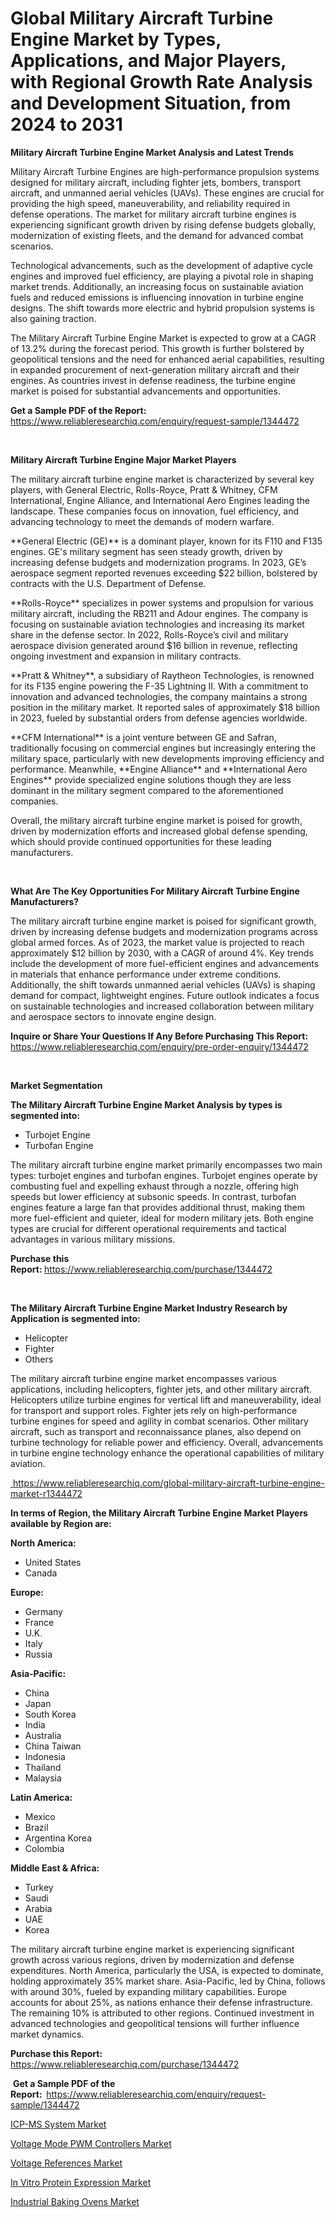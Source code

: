 <p><h1>Global Military Aircraft Turbine Engine Market by Types, Applications, and Major Players, with Regional Growth Rate Analysis and Development Situation, from 2024 to 2031</h1></p><p><strong>Military Aircraft Turbine Engine Market Analysis and Latest Trends</strong></p>
<p><p>Military Aircraft Turbine Engines are high-performance propulsion systems designed for military aircraft, including fighter jets, bombers, transport aircraft, and unmanned aerial vehicles (UAVs). These engines are crucial for providing the high speed, maneuverability, and reliability required in defense operations. The market for military aircraft turbine engines is experiencing significant growth driven by rising defense budgets globally, modernization of existing fleets, and the demand for advanced combat scenarios.</p><p>Technological advancements, such as the development of adaptive cycle engines and improved fuel efficiency, are playing a pivotal role in shaping market trends. Additionally, an increasing focus on sustainable aviation fuels and reduced emissions is influencing innovation in turbine engine designs. The shift towards more electric and hybrid propulsion systems is also gaining traction. </p><p>The Military Aircraft Turbine Engine Market is expected to grow at a CAGR of 13.2% during the forecast period. This growth is further bolstered by geopolitical tensions and the need for enhanced aerial capabilities, resulting in expanded procurement of next-generation military aircraft and their engines. As countries invest in defense readiness, the turbine engine market is poised for substantial advancements and opportunities.</p></p>
<p><strong>Get a Sample PDF of the Report:&nbsp;</strong> <a href="https://www.reliableresearchiq.com/enquiry/request-sample/1344472?utm_campaign=904&utm_medium=2&utm_source=Github&utm_content=ia&utm_term=30092024&utm_id=military-aircraft-turbine-engine">https://www.reliableresearchiq.com/enquiry/request-sample/1344472</a></p>
<p>&nbsp;</p>
<p><strong>Military Aircraft Turbine Engine Major Market Players</strong></p>
<p><p>The military aircraft turbine engine market is characterized by several key players, with General Electric, Rolls-Royce, Pratt & Whitney, CFM International, Engine Alliance, and International Aero Engines leading the landscape. These companies focus on innovation, fuel efficiency, and advancing technology to meet the demands of modern warfare.</p><p>**General Electric (GE)** is a dominant player, known for its F110 and F135 engines. GE's military segment has seen steady growth, driven by increasing defense budgets and modernization programs. In 2023, GE’s aerospace segment reported revenues exceeding $22 billion, bolstered by contracts with the U.S. Department of Defense.</p><p>**Rolls-Royce** specializes in power systems and propulsion for various military aircraft, including the RB211 and Adour engines. The company is focusing on sustainable aviation technologies and increasing its market share in the defense sector. In 2022, Rolls-Royce’s civil and military aerospace division generated around $16 billion in revenue, reflecting ongoing investment and expansion in military contracts.</p><p>**Pratt & Whitney**, a subsidiary of Raytheon Technologies, is renowned for its F135 engine powering the F-35 Lightning II. With a commitment to innovation and advanced technologies, the company maintains a strong position in the military market. It reported sales of approximately $18 billion in 2023, fueled by substantial orders from defense agencies worldwide.</p><p>**CFM International** is a joint venture between GE and Safran, traditionally focusing on commercial engines but increasingly entering the military space, particularly with new developments improving efficiency and performance. Meanwhile, **Engine Alliance** and **International Aero Engines** provide specialized engine solutions though they are less dominant in the military segment compared to the aforementioned companies.</p><p>Overall, the military aircraft turbine engine market is poised for growth, driven by modernization efforts and increased global defense spending, which should provide continued opportunities for these leading manufacturers.</p></p>
<p>&nbsp;</p>
<p><strong>What Are The Key Opportunities For Military Aircraft Turbine Engine Manufacturers?</strong></p>
<p><p>The military aircraft turbine engine market is poised for significant growth, driven by increasing defense budgets and modernization programs across global armed forces. As of 2023, the market value is projected to reach approximately $12 billion by 2030, with a CAGR of around 4%. Key trends include the development of more fuel-efficient engines and advancements in materials that enhance performance under extreme conditions. Additionally, the shift towards unmanned aerial vehicles (UAVs) is shaping demand for compact, lightweight engines. Future outlook indicates a focus on sustainable technologies and increased collaboration between military and aerospace sectors to innovate engine design.</p></p>
<p><strong>Inquire or Share Your Questions If Any Before Purchasing This Report:</strong> <a href="https://www.reliableresearchiq.com/enquiry/pre-order-enquiry/1344472?utm_campaign=904&utm_medium=2&utm_source=Github&utm_content=ia&utm_term=30092024&utm_id=military-aircraft-turbine-engine">https://www.reliableresearchiq.com/enquiry/pre-order-enquiry/1344472</a></p>
<p>&nbsp;</p>
<p><strong>Market Segmentation</strong></p>
<p><strong>The Military Aircraft Turbine Engine Market Analysis by types is segmented into:</strong></p>
<p><ul><li>Turbojet Engine</li><li>Turbofan Engine</li></ul></p>
<p><p>The military aircraft turbine engine market primarily encompasses two main types: turbojet engines and turbofan engines. Turbojet engines operate by combusting fuel and expelling exhaust through a nozzle, offering high speeds but lower efficiency at subsonic speeds. In contrast, turbofan engines feature a large fan that provides additional thrust, making them more fuel-efficient and quieter, ideal for modern military jets. Both engine types are crucial for different operational requirements and tactical advantages in various military missions.</p></p>
<p><strong>Purchase this Report:&nbsp;</strong><a href="https://www.reliableresearchiq.com/purchase/1344472?utm_campaign=904&utm_medium=2&utm_source=Github&utm_content=ia&utm_term=30092024&utm_id=military-aircraft-turbine-engine">https://www.reliableresearchiq.com/purchase/1344472</a></p>
<p>&nbsp;</p>
<p><strong>The Military Aircraft Turbine Engine Market Industry Research by Application is segmented into:</strong></p>
<p><ul><li>Helicopter</li><li>Fighter</li><li>Others</li></ul></p>
<p><p>The military aircraft turbine engine market encompasses various applications, including helicopters, fighter jets, and other military aircraft. Helicopters utilize turbine engines for vertical lift and maneuverability, ideal for transport and support roles. Fighter jets rely on high-performance turbine engines for speed and agility in combat scenarios. Other military aircraft, such as transport and reconnaissance planes, also depend on turbine technology for reliable power and efficiency. Overall, advancements in turbine engine technology enhance the operational capabilities of military aviation.</p></p>
<p><a href="https://www.reliableresearchiq.com/global-military-aircraft-turbine-engine-market-r1344472?utm_campaign=904&utm_medium=2&utm_source=Github&utm_content=ia&utm_term=30092024&utm_id=military-aircraft-turbine-engine">&nbsp;https://www.reliableresearchiq.com/global-military-aircraft-turbine-engine-market-r1344472</a></p>
<p><strong>In terms of Region, the Military Aircraft Turbine Engine Market Players available by Region are:</strong></p>
<p>
    <p> <strong> North America: </strong>
        <ul>
            <li>United States</li>
            <li>Canada</li>
        </ul>
        </p> 
    <p> <strong> Europe: </strong>
        <ul>
            <li>Germany</li>
            <li>France</li>
            <li>U.K.</li>
            <li>Italy</li>
            <li>Russia</li>
        </ul>
        </p> 
    <p> <strong> Asia-Pacific: </strong>
        <ul>
            <li>China</li>
            <li>Japan</li>
            <li>South Korea</li>
            <li>India</li>
            <li>Australia</li>
            <li>China Taiwan</li>
            <li>Indonesia</li>
            <li>Thailand</li>
            <li>Malaysia</li>
        </ul>
        </p> 
    <p> <strong> Latin America: </strong>
        <ul>
            <li>Mexico</li>
            <li>Brazil</li>
            <li>Argentina Korea</li>
            <li>Colombia</li>
        </ul>
        </p> 
    <p> <strong> Middle East & Africa: </strong>
        <ul>
            <li>Turkey</li>
            <li>Saudi</li>
            <li>Arabia</li>
            <li>UAE</li>
            <li>Korea</li>
        </ul>
    </p>
    </p>
<p><p>The military aircraft turbine engine market is experiencing significant growth across various regions, driven by modernization and defense expenditures. North America, particularly the USA, is expected to dominate, holding approximately 35% market share. Asia-Pacific, led by China, follows with around 30%, fueled by expanding military capabilities. Europe accounts for about 25%, as nations enhance their defense infrastructure. The remaining 10% is attributed to other regions. Continued investment in advanced technologies and geopolitical tensions will further influence market dynamics.</p></p>
<p><strong>Purchase this Report: </strong><a href="https://www.reliableresearchiq.com/purchase/1344472?utm_campaign=904&utm_medium=2&utm_source=Github&utm_content=ia&utm_term=30092024&utm_id=military-aircraft-turbine-engine">https://www.reliableresearchiq.com/purchase/1344472</a></p>
<p>&nbsp;<strong>Get a Sample PDF of the Report:&nbsp;&nbsp;</strong><a href="https://www.reliableresearchiq.com/enquiry/request-sample/1344472?utm_campaign=904&utm_medium=2&utm_source=Github&utm_content=ia&utm_term=30092024&utm_id=military-aircraft-turbine-engine">https://www.reliableresearchiq.com/enquiry/request-sample/1344472</a></p>
<p><strong></strong></p>
<p><p><a href="https://www.linkedin.com/pulse/global-icp-ms-system-market-analysis-trends-forecasts-bbhfe?utm_campaign=904&utm_medium=2&utm_source=Github&utm_content=ia&utm_term=30092024&utm_id=military-aircraft-turbine-engine">ICP-MS System Market</a></p><p><a href="https://issuu.com/reportprime-2/docs/voltage-mode-pwm-controllers-market_e6b4ed0877bb68?utm_campaign=904&utm_medium=2&utm_source=Github&utm_content=ia&utm_term=30092024&utm_id=military-aircraft-turbine-engine">Voltage Mode PWM Controllers Market</a></p><p><a href="https://issuu.com/reportprime-2/docs/voltage-references-market-size-2030_1eb130c87dddb3?utm_campaign=904&utm_medium=2&utm_source=Github&utm_content=ia&utm_term=30092024&utm_id=military-aircraft-turbine-engine">Voltage References Market</a></p><p><a href="https://www.linkedin.com/pulse/global-vitro-protein-expression-market-focus-product-type-yplcf?utm_campaign=904&utm_medium=2&utm_source=Github&utm_content=ia&utm_term=30092024&utm_id=military-aircraft-turbine-engine">In Vitro Protein Expression Market</a></p><p><a href="https://www.linkedin.com/pulse/comprehensive-analysis-global-industrial-baking-ovens-market-7p6nf?utm_campaign=904&utm_medium=2&utm_source=Github&utm_content=ia&utm_term=30092024&utm_id=military-aircraft-turbine-engine">Industrial Baking Ovens Market</a></p></p>